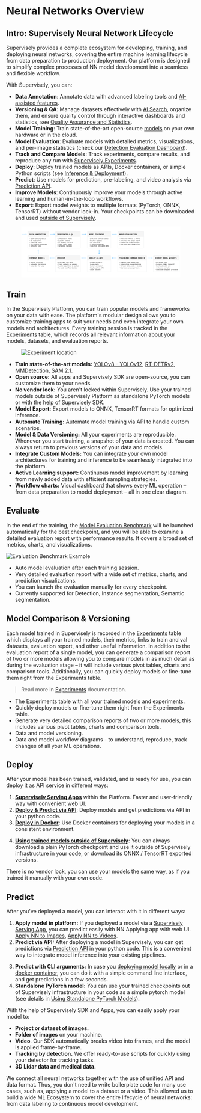 # Neural Networks Overview

## Intro: Supervisely Neural Network Lifecycle

Supervisely provides a complete ecosystem for developing, training, and deploying neural networks, covering the entire machine learning lifecycle from data preparation to production deployment. Our platform is designed to simplify complex processes of NN model development into a seamless and flexible workflow.

With Supervisely, you can:

- **Data Annotation**: Annotate data with advanced labeling tools and [AI-assisted features](https://supervisely.com/blog/smarttool-annotation/).
- **Versioning & QA**: Manage datasets effectively with [AI Search](https://docs.supervisely.com/data-organization/project-dataset/ai-search), organize them, and ensure quality control through interactive dashboards and statistics, see [Quality Assurance and Statistics](/data-organization/project-dataset/quality-assurance-and-statistics/README.md).
- **Model Training**: Train state-of-the-art open-source [models](https://ecosystem.supervisely.com/train) on your own hardware or in the cloud.
- **Model Evaluation**: Evaluate models with detailed metrics, visualizations, and per-image statistics (check our [Detection Evaluation Dashboard](model-evaluation-benchmark/object-detection.md)).
- **Track and Compare Models**: Track experiments, compare results, and reproduce any run with [Supervisely Experiments](training/experiments.md).
- **Deploy**: Deploy trained models as APIs, Docker containers, or simple Python scripts (see [Inference & Deployment](inference-and-deployment/README.md)).
- **Predict**: Use models for prediction, pre-labeling, and video analysis via [Prediction API](inference-and-deployment/prediction-api.md).
- **Improve Models**: Continuously improve your models through active learning and human-in-the-loop workflows.
- **Export**: Export model weights to multiple formats (PyTorch, ONNX, TensorRT) without vendor lock-in. Your checkpoints can be downloaded and used [outside of Supervisely](inference-and-deployment/using-standalone-pytorch-models.md).

<figure><img src="/.gitbook/assets/neural-networks/training/experiments-scheme.jpg" alt="NN Lifecycle"><figcaption></figcaption></figure>

## Train

In the Supervisely Platform, you can train popular models and frameworks on your data with ease. The platform's modular design allows you to customize training apps to suit your needs and even integrate your own models and architectures. Every training session is tracked in the [Experiments](training/experiments.md) table, which records all relevant information about your models, datasets, and evaluation reports.

<figure><img src="../../.gitbook/assets/neural-networks/training/experiments-location.jpg" alt="Experiment location"><figcaption></figcaption></figure>

- **Train state-of-the-art models:** [YOLOv8 - YOLOv12](https://ecosystem.supervisely.com/apps/yolo/supervisely_integration/train), [RT-DETRv2](https://ecosystem.supervisely.com/apps/rt-detrv2/supervisely_integration/train), [MMDetection](https://ecosystem.supervisely.com/apps/train-mmdetection-v3), [SAM 2.1](https://ecosystem.supervisely.com/apps/serve-segment-anything-2/train).
- **Open source:** All apps and Supervisely SDK are open-source, you can customize them to your needs.
- **No vendor lock:** You aren't locked within Supervisely. Use your trained models outside of Supervisely Platform as standalone PyTorch models or with the help of Supervisely SDK.
- **Model Export:** Export models to ONNX, TensorRT formats for optimized inference.
- **Automate Training:** Automate model training via API to handle custom scenarios.
- **Model & Data Versioning:** All your experiments are reproducible. Whenever you start training, a snapshot of your data is created. You can always return to previous versions of your data and models.
- **Integrate Custom Models:** You can integrate your own model architectures for training and inference to be seamlessly integrated into the platform.
- **Active Learning support:** Continuous model improvement by learning from newly added data with efficient sampling strategies.
- **Workflow charts:** Visual dashboard that shows every ML operation – from data preparation to model deployment – all in one clear diagram.

## Evaluate

In the end of the training, the [Model Evaluation Benchmark](model-evaluation-benchmark) will be launched automatically for the best checkpoint, and you will be able to examine a detailed evaluation report with performance results. It covers a broad set of metrics, charts, and visualizations.

![Evaluation Benchmark Example](/.gitbook/assets/benchmark_report.gif)

- Auto model evaluation after each training session.
- Very detailed evaluation report with a wide set of metrics, charts, and prediction visualizations.
- You can launch the evaluation manually for every checkpoint.
- Currently supported for Detection, Instance segmentation, Semantic segmentation.

## Model Comparison & Versioning

Each model trained in Supervisely is recorded in the [Experiments](training/experiments.md) table which displays all your trained models, their metrics, links to train and val datasets, evaluation report, and other useful information. In addition to the evaluation report of a single model, you can generate a comparison report of two or more models allowing you to compare models in as much detail as during the evaluation stage – it will include various pivot tables, charts and comparison tools. Additionally, you can quickly deploy models or fine-tune them right from the Experiments table.

> Read more in [Experiments](training/experiments.md) documentation.

- The Experiments table with all your trained models and experiments.
- Quickly deploy models or fine-tune them right from the Experiments table.
- Generate very detailed comparison reports of two or more models, this includes various pivot tables, charts and comparison tools.
- Data and model versioning.
- Data and model workflow diagrams - to understand, reproduce, track changes of all your ML operations.

## Deploy

After your model has been trained, validated, and is ready for use, you can deploy it as API service in different ways:

1. **[Supervisely Serving Apps](inference-and-deployment/supervisely-serving-apps.md)** within the Platform. Faster and user-friendly way with convenient web UI.
2. **[Deploy & Predict via API](inference-and-deployment/prediction-api.md)**: Deploy models and get predictions via API in your python code.
3. **[Deploy in Docker](inference-and-deployment/deploy_and_predict_with_supervisely_sdk.md#-deploy-in-docker-container)**: Use Docker containers for deploying your models in a consistent environment.
<!-- 2. **[Deploy with Supervisely Python SDK](inference-and-deployment/deploy_and_predict_with_supervisely_sdk.md)** for automated model inference: Use Supervisely SDK for deploying models and getting predictions in your code.   -->
4. **[Using trained models outside of Supervisely](inference-and-deployment/using-standalone-pytorch-models.md)**: You can always download a plain PyTorch checkpoint and use it outside of Supervisely infrastructure in your code, or download its ONNX / TensorRT exported versions.

There is no vendor lock, you can use your models the same way, as if you trained it manually with your own code.

## Predict

After you've deployed a model, you can interact with it in different ways:

1. **Apply model in platform:** If you deployed a model via a [Supervisely Serving App](inference-and-deployment/supervisely-serving-apps.md), you can predict easily with NN Applying app with web UI. [Apply NN to Images](https://ecosystem.supervisely.com/apps/nn-image-labeling/project-dataset), [Apply NN to Videos](https://ecosystem.supervisely.com/apps/apply-nn-to-videos-project).
2. **Predict via API:** After deploying a model in Supervisely, you can get predictions via [Prediction API](inference-and-deployment/prediction-api.md) in your python code. This is a convenient way to integrate model inference into your existing pipelines.
<!-- 2. **SessionAPI:** Communicate with the deployed model using [Supervisely python SDK](https://developer.supervisely.com/app-development/neural-network-integration/inference-api-tutorial), which has convenient methods for efficient model inference on images, projects and videos. We also support Tracking-by-detection algorithms, such as BoT-Sort. -->
<!-- 3. **Predict with Supervisely SDK:** Deploy a model locally and interact with it through [Inference API](https://developer.supervisely.com/app-development/neural-network-integration/inference-api-tutorial). -->
3. **Predict with CLI arguments:** In case you [deploying model locally](inference-and-deployment/deploy_and_predict_with_supervisely_sdk.md#deploy-model-as-a-server) or in a [docker container](inference-and-deployment/deploy_and_predict_with_supervisely_sdk.md#deploy-in-docker-container), you can do it with a simple command line interface, and get predictions in a few seconds.
4. **Standalone PyTorch model:** You can use your trained checkpoints out of Supervisely infrastructure in your code as a simple pytorch model (see details in [Using Standalone PyTorch Models](inference-and-deployment/using-standalone-pytorch-models.md)).

With the help of Supervisely SDK and Apps, you can easily apply your model to:

- **Project or dataset of images.**
- **Folder of images** on your machine.
- **Video**. Our SDK automatically breaks video into frames, and the model is applied frame-by-frame.
- **Tracking by detection.** We offer ready-to-use scripts for quickly using your detector for tracking tasks.
- **3D Lidar data and medical data.**

We connect all neural networks together with the use of unified API and data format. Thus, you don't need to write boilerplate code for many use cases, such as, applying a model to a dataset or a video. This allowed us to build a wide ML Ecosystem to cover the entire lifecycle of neural networks: from data labeling to continuous model development.
